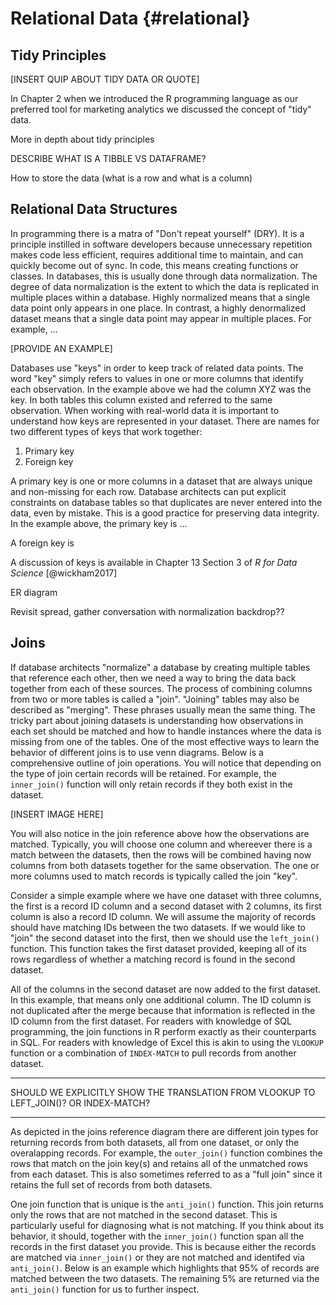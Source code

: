 
# Relational Data {#relational}

## Tidy Principles

[INSERT QUIP ABOUT TIDY DATA OR QUOTE]

In Chapter 2 when we introduced the R programming language as our preferred tool 
for marketing analytics we discussed the concept of "tidy" data. 

More in depth about tidy principles

DESCRIBE WHAT IS A TIBBLE VS DATAFRAME?

How to store the data (what is a row and what is a column)

## Relational Data Structures

In programming there is a matra of "Don't repeat yourself" (DRY). It is a principle 
instilled in software developers because unnecessary repetition makes code less 
efficient, requires additional time to maintain, and can quickly become out of sync. 
In code, this means creating functions or classes. In databases,  this is usually done 
through data normalization. The degree of data normalization is the extent to which 
the data is replicated in multiple places within a database. Highly normalized means 
that a single data point only appears in one place. In contrast, a highly denormalized 
dataset means that a single data point may appear in multiple places. For example, ...

[PROVIDE AN EXAMPLE]

Databases use "keys" in order to keep track of related data points. The word "key" 
simply refers to values in one or more columns that identify each observation. In 
the example above we had the column XYZ was the key. In both tables this column 
existed and referred to the same observation. When working with real-world data 
it is important to understand how keys are represented in your dataset. There are 
names for two different types of keys that work together:  

  1. Primary key
  2. Foreign key
  
A primary key is one or more columns in a dataset that are always unique and non-missing 
for each row. Database architects can put explicit constraints on database tables 
so that duplicates are never entered into the data, even by mistake. This is a 
good practice for preserving data integrity. In the example above, the primary key 
is ... 

A foreign key is 

A discussion of keys is available in Chapter 13 Section 3 of *R for Data Science* [@wickham2017]

ER diagram
 
Revisit spread, gather conversation with normalization backdrop??

## Joins

If database architects "normalize" a database by creating multiple tables that reference 
each other, then we need a way to bring the data back together from each of these 
sources. The process of combining columns from two or more tables is called a "join". 
"Joining" tables may also be described as "merging". These phrases usually mean the 
same thing. The tricky part about joining datasets is understanding how observations 
in each set should be matched and how to handle instances where the data is missing 
from one of the tables. One of the most effective ways to learn the behavior of different 
joins is to use venn diagrams. Below is a comprehensive outline of join operations. 
You will notice that depending on the type of join certain records will be retained. 
For example, the `inner_join()` function will only retain records if they both exist 
in the dataset. 

[INSERT IMAGE HERE]

You will also notice in the join reference above how the observations are matched. 
Typically, you will choose one column and whereever there is a match between the 
datasets, then the rows will be combined having now columns from both datasets together 
for the same observation. The one or more columns used to match records is typically 
called the join "key".

Consider a simple example where we have one dataset with three columns, the first 
is a record ID column and a second dataset with 2 columns, its first column is 
also a record ID column. We will assume the majority of records should have matching 
IDs between the two datasets. If we would like to "join" the second dataset into the 
first, then we should use the `left_join()` function. This function takes the first 
dataset provided, keeping all of its rows regardless of whether a matching record 
is found in the second dataset. 



All of the columns in the second dataset are now added to the first dataset. In 
this example, that means only one additional column. The ID column is not duplicated 
after the merge because that information is reflected in the ID column from the 
first dataset. For readers with knowledge of SQL programming, the join functions 
in R perform exactly as their counterparts in SQL. For readers with knowledge of 
Excel this is akin to using the `VLOOKUP` function or a combination of `INDEX-MATCH` 
to pull records from another dataset.

***
SHOULD WE EXPLICITLY SHOW THE TRANSLATION FROM VLOOKUP TO LEFT_JOIN()? OR INDEX-MATCH?
***

As depicted in the joins reference diagram there are different join types for 
returning records from both datasets, all from one dataset, or only the overalapping 
records. For example, the `outer_join()` function combines the rows that match on the 
join key(s) and retains all of the unmatched rows from each dataset. This is also 
sometimes referred to as a "full join" since it retains the full set of records 
from both datasets.



One join function that is unique is the `anti_join()` function. This join returns 
only the rows that are not matched in the second dataset. This is particularly useful 
for diagnosing what is not matching. If you think about its behavior, it should, 
together with the `inner_join()` function span all the records in the first dataset 
you provide. This is because either the records are matched via `inner_join()` or 
they are not matched and identifed via `anti_join()`. Below is an example which 
highlights that 95% of records are matched between the two datasets. The remaining 
5% are returned via the `anti_join()` function for us to further inspect.


